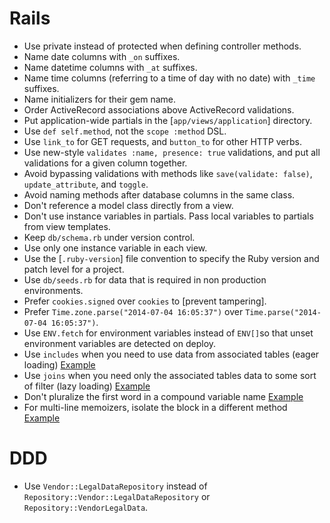 # Rails

- Use private instead of protected when defining controller methods.
- Name date columns with `_on` suffixes.
- Name datetime columns with `_at` suffixes.
- Name time columns (referring to a time of day with no date) with `_time`
  suffixes.
- Name initializers for their gem name.
- Order ActiveRecord associations above ActiveRecord validations.
- Put application-wide partials in the [`app/views/application`] directory.
- Use `def self.method`, not the `scope :method` DSL.
- Use `link_to` for GET requests, and `button_to` for other HTTP verbs.
- Use new-style `validates :name, presence: true` validations, and put all
  validations for a given column together.
- Avoid bypassing validations with methods like `save(validate: false)`,
  `update_attribute`, and `toggle`.
- Avoid naming methods after database columns in the same class.
- Don't reference a model class directly from a view.
- Don't use instance variables in partials. Pass local variables to partials
  from view templates.
- Keep `db/schema.rb` under version control.
- Use only one instance variable in each view.
- Use the [`.ruby-version`] file convention to specify the Ruby version and
  patch level for a project.
- Use `db/seeds.rb` for data that is required in non production environments.
- Prefer `cookies.signed` over `cookies` to [prevent tampering].
- Prefer `Time.zone.parse("2014-07-04 16:05:37")` over `Time.parse("2014-07-04
  16:05:37")`.
- Use `ENV.fetch` for environment variables instead of `ENV[]`so that unset
  environment variables are detected on deploy.
- Use `includes` when you need to use data from associated tables (eager loading) [Example](/rails/sample.rb#L9)
- Use `joins` when you need only the associated tables data to some sort of filter (lazy loading) [Example](/rails/sample.rb#L16)
- Don't pluralize the first word in a compound variable name [Example](/rails/sample.rb#L22)
- For multi-line memoizers, isolate the block in a different method [Example](/rails/sample.rb#L30)

# DDD

- Use `Vendor::LegalDataRepository` instead of `Repository::Vendor::LegalDataRepository`
  or `Repository::VendorLegalData`.
